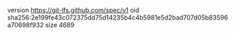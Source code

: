 version https://git-lfs.github.com/spec/v1
oid sha256:2e199fe43c072375dd75d14235b4c4b5981e5d2bad707d05b83596a70698f932
size 4689
